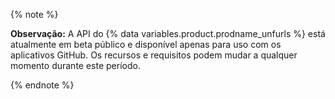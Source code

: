 {% note %}

**Observação:** A API do {% data variables.product.prodname_unfurls %} está atualmente em beta público e disponível apenas para uso com os aplicativos GitHub. Os recursos e requisitos podem mudar a qualquer momento durante este período.

{% endnote %}

